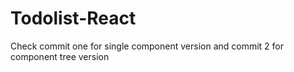 # Todolist-React

Check commit one for single component version and commit 2 for component tree version
